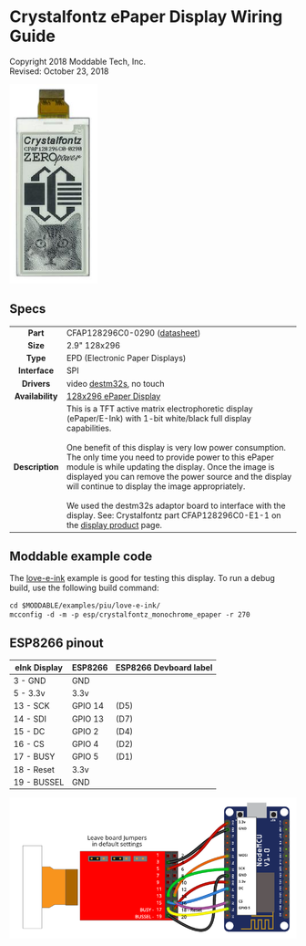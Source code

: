 # Crystalfontz ePaper Display Wiring Guide

Copyright 2018 Moddable Tech, Inc.  
Revised: October 23, 2018

![](./images/eink-display.jpeg)

## Specs

| | |
| :---: | :--- |
| **Part** | CFAP128296C0-0290 ([datasheet](https://www.crystalfontz.com/products/document/3660/CFAP128296C0-0290DatasheetReleaseDate2017-08-14.pdf))
| **Size**  | 2.9" 128x296 
| **Type** | EPD (Electronic Paper Displays)
| **Interface** | SPI
| **Drivers** | video [destm32s](../../documentation/drivers/destm32s/destm32s.md), no touch
| **Availability** | [128x296 ePaper Display](https://www.crystalfontz.com/product/cfap128296c00290-128x296-epaper-display-eink)
| **Description** | This is a TFT active matrix electrophoretic display (ePaper/E-Ink) with 1-bit white/black full display capabilities.<BR><BR>One benefit of this display is very low power consumption. The only time you need to provide power to this ePaper module is while updating the display. Once the image is displayed you can remove the power source and the display will continue to display the image appropriately.<BR><BR>We used the destm32s adaptor board to interface with the display. See: Crystalfontz part CFAP128296C0-E1-1 on the [display product](https://www.crystalfontz.com/product/cfap128296c00290-128x296-epaper-display-eink) page.

## Moddable example code

The [love-e-ink](../../examples/piu/love-e-ink/) example is good for testing this display. To run a debug build, use the following build command:

```
cd $MODDABLE/examples/piu/love-e-ink/
mcconfig -d -m -p esp/crystalfontz_monochrome_epaper -r 270
```

## ESP8266 pinout

| eInk Display | ESP8266 | ESP8266 Devboard label
| --- | --- | --- |
| 3 - GND | GND | 
| 5 - 3.3v | 3.3v | 
| 13 - SCK | GPIO 14 | (D5)
| 14 - SDI | GPIO 13 | (D7)
| 15 - DC | GPIO 2 | (D4) 
| 16 - CS | GPIO 4 | (D2) 
| 17 - BUSY | GPIO 5 | (D1)
| 18 - Reset | 3.3v |
| 19 - BUSSEL | GND |  
 

![Generic 2.4"-2.8" wiring illustration](images/eink+adaptor+esp-wiring.png)

